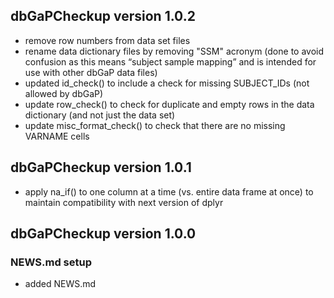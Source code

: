 ## dbGaPCheckup version 1.0.2

- remove row numbers from data set files 
- rename data dictionary files by removing "SSM" acronym (done to avoid confusion as this means “subject sample mapping” and is intended for use with other dbGaP data files)
- updated id_check() to include a check for missing SUBJECT_IDs (not allowed by dbGaP)
- update row_check() to check for duplicate and empty rows in the data dictionary (and not just the data set)
- update misc_format_check() to check that there are no missing VARNAME cells

## dbGaPCheckup version 1.0.1 

- apply na_if() to one column at a time (vs. entire data frame at once) to maintain compatibility with next version of dplyr

## dbGaPCheckup version 1.0.0

### NEWS.md setup 

- added NEWS.md

